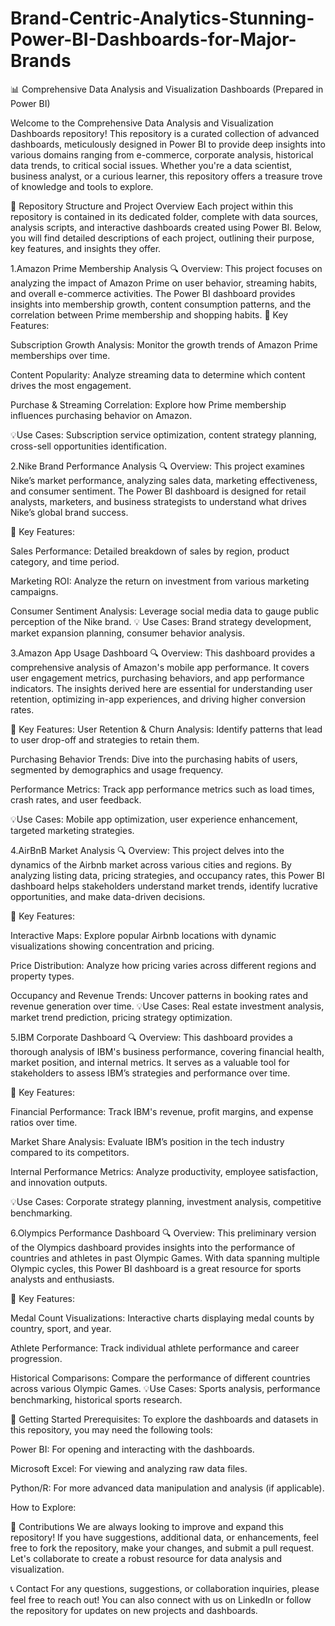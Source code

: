 # Brand-Centric-Analytics-Stunning-Power-BI-Dashboards-for-Major-Brands

📊 Comprehensive Data Analysis and Visualization Dashboards (Prepared in Power BI)

Welcome to the Comprehensive Data Analysis and Visualization Dashboards repository! This repository is a curated collection of advanced dashboards, meticulously designed in Power BI to provide deep insights into various domains ranging from e-commerce, corporate analysis, historical data trends, to critical social issues. Whether you're a data scientist, business analyst, or a curious learner, this repository offers a treasure trove of knowledge and tools to explore.

🌟 Repository Structure and Project Overview Each project within this repository is contained in its dedicated folder, complete with data sources, analysis scripts, and interactive dashboards created using Power BI. Below, you will find detailed descriptions of each project, outlining their purpose, key features, and insights they offer.

1.Amazon Prime Membership Analysis 
🔍 Overview: This project focuses on analyzing the impact of Amazon Prime on user behavior, streaming habits, and overall e-commerce activities. The Power BI dashboard provides insights into membership growth, content consumption patterns, and the correlation between Prime membership and shopping habits.
🚀 Key Features:

Subscription Growth Analysis: Monitor the growth trends of Amazon Prime memberships over time.

Content Popularity: Analyze streaming data to determine which content drives the most engagement.

Purchase & Streaming Correlation: Explore how Prime membership influences purchasing behavior on Amazon.

💡Use Cases: Subscription service optimization, content strategy planning, cross-sell opportunities identification.

2.Nike Brand Performance Analysis 
🔍 Overview: This project examines Nike’s market performance, analyzing sales data, marketing effectiveness, and consumer sentiment. The Power BI dashboard is designed for retail analysts, marketers, and business strategists to understand what drives Nike’s global brand success.

🚀 Key Features:

Sales Performance: Detailed breakdown of sales by region, product category, and time period.

Marketing ROI: Analyze the return on investment from various marketing campaigns.

Consumer Sentiment Analysis: Leverage social media data to gauge public perception of the Nike brand. 
💡 Use Cases: Brand strategy development, market expansion planning, consumer behavior analysis.

3.Amazon App Usage Dashboard 
🔍 Overview: This dashboard provides a comprehensive analysis of Amazon's mobile app performance. It covers user engagement metrics, purchasing behaviors, and app performance indicators. The insights derived here are essential for understanding user retention, optimizing in-app experiences, and driving higher conversion rates.

🚀 Key Features:
User Retention & Churn Analysis: Identify patterns that lead to user drop-off and strategies to retain them.

Purchasing Behavior Trends: Dive into the purchasing habits of users, segmented by demographics and usage frequency.

Performance Metrics: Track app performance metrics such as load times, crash rates, and user feedback. 

💡Use Cases: Mobile app optimization, user experience enhancement, targeted marketing strategies.

4.AirBnB Market Analysis 
🔍 Overview: This project delves into the dynamics of the Airbnb market across various cities and regions. By analyzing listing data, pricing strategies, and occupancy rates, this Power BI dashboard helps stakeholders understand market trends, identify lucrative opportunities, and make data-driven decisions.

🚀 Key Features:

Interactive Maps: Explore popular Airbnb locations with dynamic visualizations showing concentration and pricing.

Price Distribution: Analyze how pricing varies across different regions and property types.

Occupancy and Revenue Trends: Uncover patterns in booking rates and revenue generation over time. 
💡Use Cases: Real estate investment analysis, market trend prediction, pricing strategy optimization.

5.IBM Corporate Dashboard 
🔍 Overview: This dashboard provides a thorough analysis of IBM's business performance, covering financial health, market position, and internal metrics. It serves as a valuable tool for stakeholders to assess IBM’s strategies and performance over time.

🚀 Key Features:

Financial Performance: Track IBM's revenue, profit margins, and expense ratios over time.

Market Share Analysis: Evaluate IBM’s position in the tech industry compared to its competitors.

Internal Performance Metrics: Analyze productivity, employee satisfaction, and innovation outputs. 

💡Use Cases: Corporate strategy planning, investment analysis, competitive benchmarking.

6.Olympics Performance Dashboard 
🔍 Overview: This preliminary version of the Olympics dashboard provides insights into the performance of countries and athletes in past Olympic Games. With data spanning multiple Olympic cycles, this Power BI dashboard is a great resource for sports analysts and enthusiasts.

🚀 Key Features:

Medal Count Visualizations: Interactive charts displaying medal counts by country, sport, and year.

Athlete Performance: Track individual athlete performance and career progression.

Historical Comparisons: Compare the performance of different countries across various Olympic Games. 
💡Use Cases: Sports analysis, performance benchmarking, historical sports research.

🚀 Getting Started Prerequisites: To explore the dashboards and datasets in this repository, you may need the following tools:

Power BI: For opening and interacting with the dashboards.

Microsoft Excel: For viewing and analyzing raw data files.

Python/R: For more advanced data manipulation and analysis (if applicable).

How to Explore:

🤝 Contributions We are always looking to improve and expand this repository! If you have suggestions, additional data, or enhancements, feel free to fork the repository, make your changes, and submit a pull request. 
Let's collaborate to create a robust resource for data analysis and visualization.

📞 Contact For any questions, suggestions, or collaboration inquiries, please feel free to reach out! You can also connect with us on LinkedIn or follow the repository for updates on new projects and dashboards.
